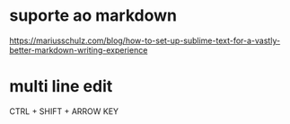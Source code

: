# suporte ao markdown
https://mariusschulz.com/blog/how-to-set-up-sublime-text-for-a-vastly-better-markdown-writing-experience

# multi line edit
CTRL + SHIFT + ARROW KEY